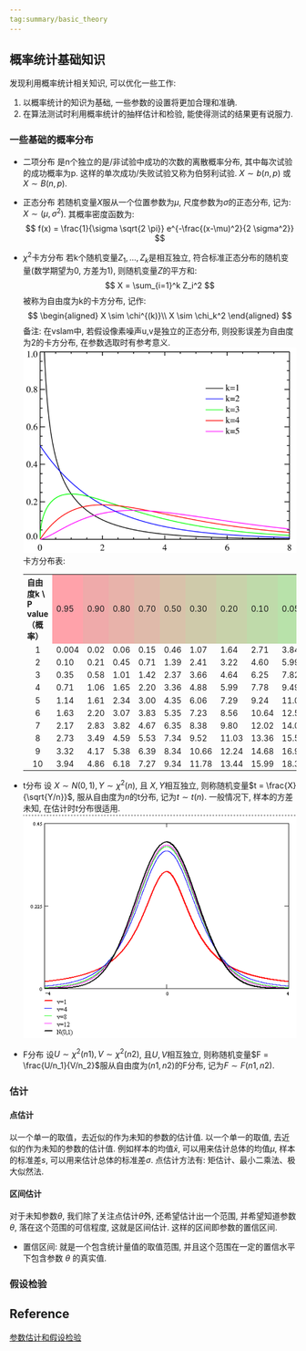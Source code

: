 ```yaml
---
tag:summary/basic_theory
---
```

## 概率统计基础知识

发现利用概率统计相关知识, 可以优化一些工作:
1. 以概率统计的知识为基础, 一些参数的设置将更加合理和准确. 
2. 在算法测试时利用概率统计的抽样估计和检验, 能使得测试的结果更有说服力.

### 一些基础的概率分布
* 二项分布
是n个独立的是/非试验中成功的次数的离散概率分布, 其中每次试验的成功概率为p. 这样的单次成功/失败试验又称为伯努利试验. $X \sim b(n, p)$ 或 $X \sim B(n, p)$.

* 正态分布
    若随机变量$X$服从一个位置参数为$\mu$, 尺度参数为$\sigma$的正态分布, 记为: $X \sim (\mu, \sigma^2)$. 其概率密度函数为:
    $$
    f(x) = \frac{1}{\sigma \sqrt{2 \pi}} e^{-\frac{(x-\mu)^2}{2 \sigma^2}}
    $$

* $\chi^2$卡方分布
    若k个随机变量$Z_1, ..., Z_k$是相互独立, 符合标准正态分布的随机变量(数学期望为0, 方差为1), 则随机变量$Z$的平方和:
    $$
    X = \sum_{i=1}^k Z_i^2
    $$
    被称为自由度为k的卡方分布, 记作:
    $$
    \begin{aligned}
    X \sim \chi^{(k)}\\
    X \sim \chi_k^2
    \end{aligned}
    $$
    备注: 在vslam中, 若假设像素噪声u,v是独立的正态分布, 则投影误差为自由度为2的卡方分布, 在参数选取时有参考意义.
    ![](rc/Chi-square_distributionPDF.png)
    卡方分布表:
    <table class="wikitable">
    <tbody><tr>
    <th>自由度k \ P value （概率）
    </th>
    <td style="background: #ffa2aa">0.95
    </td>
    <td style="background: #efaaaa">0.90
    </td>
    <td style="background: #e8b2aa">0.80
    </td>
    <td style="background: #dfbaaa">0.70
    </td>
    <td style="background: #d8c2aa">0.50
    </td>
    <td style="background: #cfcaaa">0.30
    </td>
    <td style="background: #c8d2aa">0.20
    </td>
    <td style="background: #bfdaaa">0.10
    </td>
    <td style="background: #b8e2aa">0.05
    </td>
    <td style="background: #afeaaa">0.01
    </td>
    <td style="background: #a8faaa">0.001
    </td></tr>
    <tr>
    <td><div align="center"> 1
    </div></td>
    <td>0.004
    </td>
    <td>0.02
    </td>
    <td>0.06
    </td>
    <td>0.15
    </td>
    <td>0.46
    </td>
    <td>1.07
    </td>
    <td>1.64
    </td>
    <td>2.71
    </td>
    <td>3.84
    </td>
    <td>6.64
    </td>
    <td>10.83
    </td></tr>
    <tr>
    <td><div align="center"> 2
    </div></td>
    <td>0.10
    </td>
    <td>0.21
    </td>
    <td>0.45
    </td>
    <td>0.71
    </td>
    <td>1.39
    </td>
    <td>2.41
    </td>
    <td>3.22
    </td>
    <td>4.60
    </td>
    <td>5.99
    </td>
    <td>9.21
    </td>
    <td>13.82
    </td></tr>
    <tr>
    <td><div align="center"> 3
    </div></td>
    <td>0.35
    </td>
    <td>0.58
    </td>
    <td>1.01
    </td>
    <td>1.42
    </td>
    <td>2.37
    </td>
    <td>3.66
    </td>
    <td>4.64
    </td>
    <td>6.25
    </td>
    <td>7.82
    </td>
    <td>11.34
    </td>
    <td>16.27
    </td></tr>
    <tr>
    <td><div align="center"> 4
    </div></td>
    <td>0.71
    </td>
    <td>1.06
    </td>
    <td>1.65
    </td>
    <td>2.20
    </td>
    <td>3.36
    </td>
    <td>4.88
    </td>
    <td>5.99
    </td>
    <td>7.78
    </td>
    <td>9.49
    </td>
    <td>13.28
    </td>
    <td>18.47
    </td></tr>
    <tr>
    <td><div align="center"> 5
    </div></td>
    <td>1.14
    </td>
    <td>1.61
    </td>
    <td>2.34
    </td>
    <td>3.00
    </td>
    <td>4.35
    </td>
    <td>6.06
    </td>
    <td>7.29
    </td>
    <td>9.24
    </td>
    <td>11.07
    </td>
    <td>15.09
    </td>
    <td>20.52
    </td></tr>
    <tr>
    <td><div align="center"> 6
    </div></td>
    <td>1.63
    </td>
    <td>2.20
    </td>
    <td>3.07
    </td>
    <td>3.83
    </td>
    <td>5.35
    </td>
    <td>7.23
    </td>
    <td>8.56
    </td>
    <td>10.64
    </td>
    <td>12.59
    </td>
    <td>16.81
    </td>
    <td>22.46
    </td></tr>
    <tr>
    <td><div align="center"> 7
    </div></td>
    <td>2.17
    </td>
    <td>2.83
    </td>
    <td>3.82
    </td>
    <td>4.67
    </td>
    <td>6.35
    </td>
    <td>8.38
    </td>
    <td>9.80
    </td>
    <td>12.02
    </td>
    <td>14.07
    </td>
    <td>18.48
    </td>
    <td>24.32
    </td></tr>
    <tr>
    <td><div align="center"> 8
    </div></td>
    <td>2.73
    </td>
    <td>3.49
    </td>
    <td>4.59
    </td>
    <td>5.53
    </td>
    <td>7.34
    </td>
    <td>9.52
    </td>
    <td>11.03
    </td>
    <td>13.36
    </td>
    <td>15.51
    </td>
    <td>20.09
    </td>
    <td>26.12
    </td></tr>
    <tr>
    <td><div align="center"> 9
    </div></td>
    <td>3.32
    </td>
    <td>4.17
    </td>
    <td>5.38
    </td>
    <td>6.39
    </td>
    <td>8.34
    </td>
    <td>10.66
    </td>
    <td>12.24
    </td>
    <td>14.68
    </td>
    <td>16.92
    </td>
    <td>21.67
    </td>
    <td>27.88
    </td></tr>
    <tr>
    <td><div align="center"> 10
    </div></td>
    <td>3.94
    </td>
    <td>4.86
    </td>
    <td>6.18
    </td>
    <td>7.27
    </td>
    <td>9.34
    </td>
    <td>11.78
    </td>
    <td>13.44
    </td>
    <td>15.99
    </td>
    <td>18.31
    </td>
    <td>23.21
    </td>
    <td>29.59
    </td></tr></tbody></table>

* t分布
    设 $X \sim N(0,1), Y \sim \chi^2(n)$, 且 $X,Y$相互独立, 则称随机变量$t = \frac{X}{\sqrt{Y/n}}$, 服从自由度为$n$的t分布, 记为$t \sim t(n)$.
    一般情况下, 样本的方差未知, 在估计时$t$分布很适用.
    ![t](rc/TStudent.png)

* F分布
    设$U \sim \chi^2(n1), V \sim \chi^2(n2)$, 且$U, V$相互独立, 则称随机变量$F = \frac{U/n_1}{V/n_2}$服从自由度为$(n1,n2)$的F分布, 记为$F \sim F(n1,n2)$.

### 估计
#### 点估计
以一个单一的取值，去近似的作为未知的参数的估计值. 以一个单一的取值, 去近似的作为未知的参数的估计值.
例如样本的均值$\bar{x}$, 可以用来估计总体的均值$\mu$, 样本的标准差$s$, 可以用来估计总体的标准差$\sigma$. 点估计方法有: 矩估计、最小二乘法、极大似然法.

#### 区间估计
对于未知参数$\theta$, 我们除了关注点估计$\bar{\theta}$外, 还希望估计出一个范围, 并希望知道参数$\theta$, 落在这个范围的可信程度, 这就是区间估计. 这样的区间即参数的置信区间.

* 置信区间: 就是一个包含统计量值的取值范围, 并且这个范围在一定的置信水平下包含参数 $\theta$ 的真实值.

### 假设检验

## Reference
[参数估计和假设检验](https://zhuanlan.zhihu.com/p/65566113)
